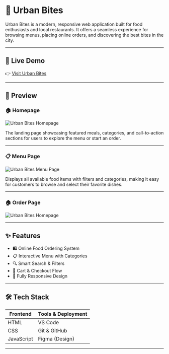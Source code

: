 # 🛒 Urban Bites

Urban Bites is a modern, responsive web application built for food enthusiasts and local restaurants. It offers a seamless experience for browsing menus, placing online orders, and discovering the best bites in the city.

---

## 🚀 Live Demo

👉 [Visit Urban Bites](https://dimesh-dev.github.io/Urban-Bites/)  

---

## 📸 Preview

### 🏠 Homepage  
![Urban Bites Homepage](https://github.com/user-attachments/assets/de7de0f9-21b9-4f22-b9c9-7711cb026dc7)

The landing page showcasing featured meals, categories, and call-to-action sections for users to explore the menu or start an order.

---

### 📋 Menu Page  
![Urban Bites Menu Page](https://github.com/user-attachments/assets/91c2b40a-c96f-4ca5-8522-24e67eeed718)

Displays all available food items with filters and categories, making it easy for customers to browse and select their favorite dishes.

---

### 🏠 Order Page  
![Urban Bites Homepage](https://github.com/user-attachments/assets/a7b068cf-8a72-47ca-95c9-2f2376db034e)

---

## ✨ Features

- 🛍️ Online Food Ordering System
- 📋 Interactive Menu with Categories
- 🔍 Smart Search & Filters
- 🧾 Cart & Checkout Flow
- 📱 Fully Responsive Design

---

## 🛠️ Tech Stack

| Frontend       |Tools & Deployment |
|----------------|-------------------|
| HTML           | VS Code           |
| CSS            | Git & GitHub      |
| JavaScript     | Figma (Design)    |

---
